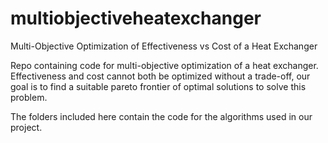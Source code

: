 # multiobjectiveheatexchanger
Multi-Objective Optimization of Effectiveness vs Cost of a Heat Exchanger

Repo containing code for multi-objective optimization of a heat exchanger.
Effectiveness and cost cannot both be optimized without a trade-off, our goal is to find a suitable pareto frontier of optimal solutions to solve this problem.

The folders included here contain the code for the algorithms used in our project.
